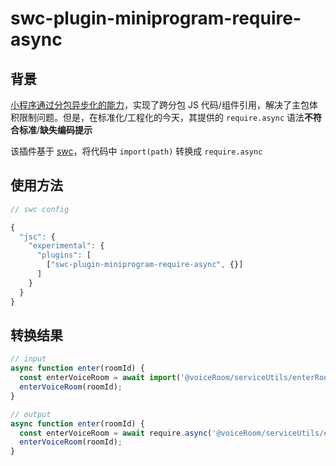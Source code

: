 # swc-plugin-miniprogram-require-async

## 背景

[小程序通过分包异步化的能力](https://developers.weixin.qq.com/miniprogram/dev/framework/subpackages/async.html)，实现了跨分包 JS 代码/组件引用，解决了主包体积限制问题。但是，在标准化/工程化的今天，其提供的 `require.async` 语法**不符合标准**/**缺失编码提示**

该插件基于 [swc](https://swc.rs/docs/configuration/compilation)，将代码中 `import(path)` 转换成 `require.async`

## 使用方法

```javascript
// swc config

{
  "jsc": {
    "experimental": {
      "plugins": [
        ["swc-plugin-miniprogram-require-async", {}]
      ]
    }
  }
}
```

## 转换结果

```javascript
// input
async function enter(roomId) {
  const enterVoiceRoom = await import('@voiceRoom/serviceUtils/enterRoom');
  enterVoiceRoom(roomId);
}

// output
async function enter(roomId) {
  const enterVoiceRoom = await require.async('@voiceRoom/serviceUtils/enterRoom');
  enterVoiceRoom(roomId);
}
```
